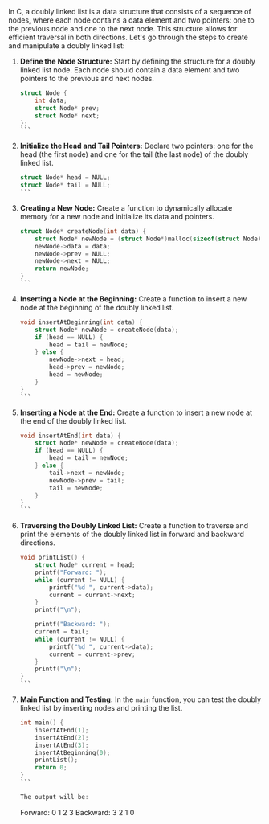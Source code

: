 In C, a doubly linked list is a data structure that consists of a sequence of nodes, where each node contains a data element and two pointers: one to the previous node and one to the next node. This structure allows for efficient traversal in both directions. Let's go through the steps to create and manipulate a doubly linked list:

1. **Define the Node Structure:**
   Start by defining the structure for a doubly linked list node. Each node should contain a data element and two pointers to the previous and next nodes.
   ````c
   struct Node {
       int data;
       struct Node* prev;
       struct Node* next;
   };
   ```

2. **Initialize the Head and Tail Pointers:**
   Declare two pointers: one for the head (the first node) and one for the tail (the last node) of the doubly linked list.
   ````c
   struct Node* head = NULL;
   struct Node* tail = NULL;
   ```

3. **Creating a New Node:**
   Create a function to dynamically allocate memory for a new node and initialize its data and pointers.
   ````c
   struct Node* createNode(int data) {
       struct Node* newNode = (struct Node*)malloc(sizeof(struct Node));
       newNode->data = data;
       newNode->prev = NULL;
       newNode->next = NULL;
       return newNode;
   }
   ```

4. **Inserting a Node at the Beginning:**
   Create a function to insert a new node at the beginning of the doubly linked list.
   ````c
   void insertAtBeginning(int data) {
       struct Node* newNode = createNode(data);
       if (head == NULL) {
           head = tail = newNode;
       } else {
           newNode->next = head;
           head->prev = newNode;
           head = newNode;
       }
   }
   ```

5. **Inserting a Node at the End:**
   Create a function to insert a new node at the end of the doubly linked list.
   ````c
   void insertAtEnd(int data) {
       struct Node* newNode = createNode(data);
       if (head == NULL) {
           head = tail = newNode;
       } else {
           tail->next = newNode;
           newNode->prev = tail;
           tail = newNode;
       }
   }
   ```

6. **Traversing the Doubly Linked List:**
   Create a function to traverse and print the elements of the doubly linked list in forward and backward directions.
   ````c
   void printList() {
       struct Node* current = head;
       printf("Forward: ");
       while (current != NULL) {
           printf("%d ", current->data);
           current = current->next;
       }
       printf("\n");

       printf("Backward: ");
       current = tail;
       while (current != NULL) {
           printf("%d ", current->data);
           current = current->prev;
       }
       printf("\n");
   }
   ```

7. **Main Function and Testing:**
   In the `main` function, you can test the doubly linked list by inserting nodes and printing the list.
   ````c
   int main() {
       insertAtEnd(1);
       insertAtEnd(2);
       insertAtEnd(3);
       insertAtBeginning(0);
       printList();
       return 0;
   }
   ```

   The output will be:
   ````
   Forward: 0 1 2 3
   Backward: 3 2 1 0
   ```
